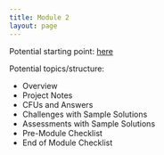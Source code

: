 ```yaml
---
title: Module 2
layout: page
---
```


Potential starting point: [here](https://docs.google.com/document/d/10ay_Ybf4tuAVel8IeFYcmWd6cZmhVkuPqZk2xbMiBpY/edit#heading=h.bofaxb51bvao)

Potential topics/structure:

* Overview
* Project Notes
* CFUs and Answers
* Challenges with Sample Solutions
* Assessments with Sample Solutions
* Pre-Module Checklist
* End of Module Checklist
